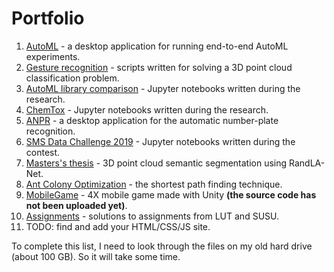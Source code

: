 # Portfolio

1. [AutoML](https://github.com/MainTechAI/AutoML) - a desktop application for running end-to-end AutoML experiments.
2. [Gesture recognition](https://github.com/MainTechAI/Portfolio/tree/master/Projects/3D%20point%20cloud%20gestures%20recognition) - scripts written for solving a 3D point cloud classification problem.
3. [AutoML library comparison](https://github.com/MainTechAI/AutoML-comparison) - Jupyter notebooks written during the research.
4. [ChemTox](https://github.com/MainTechAI/Portfolio/tree/master/Projects/ChemTox) - Jupyter notebooks written during the research.
5. [ANPR](https://github.com/MainTechAI/Portfolio/tree/master/Projects/ANPR) - a desktop application for the automatic number-plate recognition.
6. [SMS Data Challenge 2019](https://github.com/MainTechAI/Portfolio/tree/master/Projects/SMS%20Data%20Challenge%202019) - Jupyter notebooks written during the contest.
7. [Masters's thesis](https://github.com/MainTechAI/3D-point-cloud-semantic-segmentation) - 3D point cloud semantic segmentation using RandLA-Net.
8. [Ant Colony Optimization](https://github.com/MainTechAI/Ants) - the shortest path finding technique.
9. [MobileGame]() - 4X mobile game made with Unity **(the source code has not been uploaded yet)**.
10. [Assignments](https://github.com/MainTechAI/Assignments) - solutions to assignments from LUT and SUSU.
11. TODO: find and add your HTML/CSS/JS site.

To complete this list, I need to look through the files on my old hard drive 
(about 100 GB). So it will take some time.


